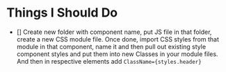 # Things I Should Do

- [] Create new folder with component name, put JS file in that folder, create a new CSS module file. Once done, import CSS styles from that module in that component, name it and then pull out existing style component styles and put them into new Classes in your module files. And then in respective elements add `ClassName={styles.header}`
